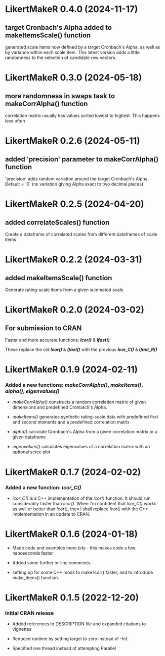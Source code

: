 
# LikertMakeR 0.4.0 (2024-11-17)

## target Cronbach's Alpha added to makeItemsScale() function 

generated scale items now defined by a target Cronbach's Alpha, 
as well as by variance within each scale item.
This latest version adds a little randomness to the selection of 
candidate row vectors.



# LikertMakeR 0.3.0 (2024-05-18)

## more randomness in swaps task to makeCorrAlpha() function

correlation matrix usually has values sorted lowest to highest. This happens less often 



# LikertMakeR 0.2.6 (2024-05-11)

## added 'precision' parameter to makeCorrAlpha() function

'precision' adds random variation around the target Cronbach's Alpha. Default = '0' (no variation giving Alpha exact to two decimal places)




# LikertMakeR 0.2.5 (2024-04-20)

## added correlateScales() function

Create a dataframe of correlated scales  from different dataframes of scale items



# LikertMakeR 0.2.2 (2024-03-31)

## added makeItemsScale() function

Generate rating-scale items from a given summated scale




# LikertMakeR 0.2.0 (2024-03-02)

## For submission to CRAN

Faster and more accurate functions: **_lcor()_** & **_lfast()_**

These replace the old **_lcor()_** & **_lfast()_** with the previous **_lcor_C()_** & **_lfast_R()_**


# LikertMakeR 0.1.9 (2024-02-11)

### Added a new functions: **_makeCorrAlpha()_**, **_makeItems()_**, _alpha()_, _eigenvalues()_

 * _makeCorrAlpha()_ constructs a random correlation matrix of given 
  dimensions and predefined Cronbach's Alpha. 

 * _makeItems()_ generates synthetic rating-scale data with predefined 
  first and second moments and a predefined correlation matrix

 * _alpha()_ calculate Cronbach's Alpha from a given correlation matrix
  or a given dataframe
  
 * _eigenvalues()_ calculates eigenvalues of a correlation matrix with 
  an optional scree plot  


# LikertMakeR 0.1.7 (2024-02-02)

### Added a new function: **_lcor_C()_**

* _lcor_C()_ is a C++ implementation of the _lcor()_ function. 
It should run considerably faster than _lcor()_.
When I'm confident that _lcor_C()_ works as well or better 
than _lcor()_, then I shall replace _lcor()_ with the C++ 
implementation in an update to CRAN. 



# LikertMakeR 0.1.6 (2024-01-18)

* Made code and examples more tidy - this makes code a few nanoseconds faster

* Added some further in-line comments. 

* setting up for some C++ mods to make lcor() faster, and to introduce make_items() function.




# LikertMakeR 0.1.5 (2022-12-20)

### Initial CRAN release

* Added references to DESCRIPTION file and expanded citations to vignettes

* Reduced runtime by setting target to zero instead of -Inf. 

* Specified one thread instead of attempting Parallel




